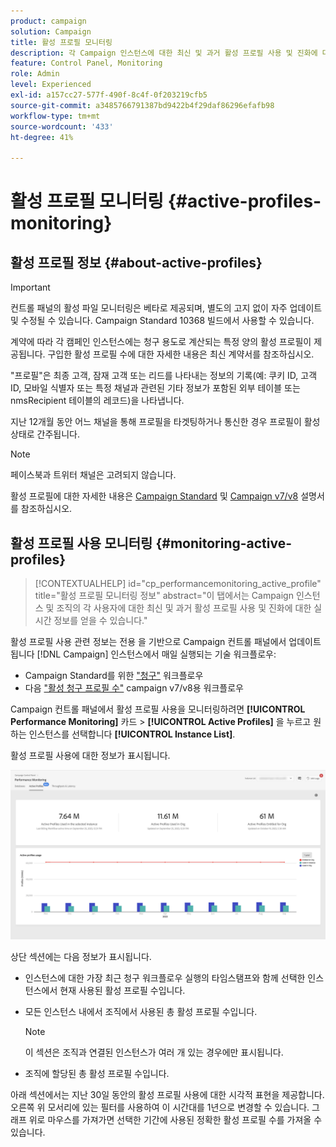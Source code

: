 ```yaml
---
product: campaign
solution: Campaign
title: 활성 프로필 모니터링
description: 각 Campaign 인스턴스에 대한 최신 및 과거 활성 프로필 사용 및 진화에 대한 실시간 정보를 얻는 방법을 배웁니다.
feature: Control Panel, Monitoring
role: Admin
level: Experienced
exl-id: a157cc27-577f-490f-8c4f-0f203219cfb5
source-git-commit: a3485766791387bd9422b4f29daf86296efafb98
workflow-type: tm+mt
source-wordcount: '433'
ht-degree: 41%

---
```


# 활성 프로필 모니터링 {#active-profiles-monitoring}

## 활성 프로필 정보 {#about-active-profiles}

>[!IMPORTANT]
>
>컨트롤 패널의 활성 파일 모니터링은 베타로 제공되며, 별도의 고지 없이 자주 업데이트 및 수정될 수 있습니다. Campaign Standard 10368 빌드에서 사용할 수 있습니다.

계약에 따라 각 캠페인 인스턴스에는 청구 용도로 계산되는 특정 양의 활성 프로필이 제공됩니다. 구입한 활성 프로필 수에 대한 자세한 내용은 최신 계약서를 참조하십시오.

&quot;프로필&quot;은 최종 고객, 잠재 고객 또는 리드를 나타내는 정보의 기록(예: 쿠키 ID, 고객 ID, 모바일 식별자 또는 특정 채널과 관련된 기타 정보가 포함된 외부 테이블 또는 nmsRecipient 테이블의 레코드)을 나타냅니다.

지난 12개월 동안 어느 채널을 통해 프로필을 타겟팅하거나 통신한 경우 프로필이 활성 상태로 간주됩니다.

>[!NOTE]
>
>페이스북과 트위터 채널은 고려되지 않습니다.

활성 프로필에 대한 자세한 내용은 [Campaign Standard](https://experienceleague.adobe.com/docs/campaign-standard/using/profiles-and-audiences/managing-profiles/active-profiles.html) 및 [Campaign v7/v8](https://experienceleague.adobe.com/docs/campaign-classic/using/getting-started/profile-management/about-profiles.html#active-profiles) 설명서를 참조하십시오.

## 활성 프로필 사용 모니터링 {#monitoring-active-profiles}

>[!CONTEXTUALHELP]
>id="cp_performancemonitoring_active_profile"
>title="활성 프로필 모니터링 정보"
>abstract="이 탭에서는 Campaign 인스턴스 및 조직의 각 사용자에 대한 최신 및 과거 활성 프로필 사용 및 진화에 대한 실시간 정보를 얻을 수 있습니다."

활성 프로필 사용 관련 정보는 전용 을 기반으로 Campaign 컨트롤 패널에서 업데이트됩니다 [!DNL Campaign] 인스턴스에서 매일 실행되는 기술 워크플로우:
* Campaign Standard를 위한 [&quot;청구&quot;](https://experienceleague.adobe.com/docs/campaign-standard/using/administrating/application-settings/technical-workflows.html?lang=ko) 워크플로우
* 다음 [&quot;활성 청구 프로필 수&quot;](https://experienceleague.adobe.com/docs/campaign-classic/using/automating-with-workflows/advanced-management/about-technical-workflows.html?lang=ko) campaign v7/v8용 워크플로우


Campaign 컨트롤 패널에서 활성 프로필 사용을 모니터링하려면 **[!UICONTROL Performance Monitoring]** 카드 > **[!UICONTROL Active Profiles]** 을 누르고 원하는 인스턴스를 선택합니다 **[!UICONTROL Instance List]**.

활성 프로필 사용에 대한 정보가 표시됩니다.

![](assets/active-profiles-graph.png)

상단 섹션에는 다음 정보가 표시됩니다.

* 인스턴스에 대한 가장 최근 청구 워크플로우 실행의 타임스탬프와 함께 선택한 인스턴스에서 현재 사용된 활성 프로필 수입니다.

* 모든 인스턴스 내에서 조직에서 사용된 총 활성 프로필 수입니다.

  >[!NOTE]
  >
  >이 섹션은 조직과 연결된 인스턴스가 여러 개 있는 경우에만 표시됩니다.

* 조직에 할당된 총 활성 프로필 수입니다.

아래 섹션에서는 지난 30일 동안의 활성 프로필 사용에 대한 시각적 표현을 제공합니다. 오른쪽 위 모서리에 있는 필터를 사용하여 이 시간대를 1년으로 변경할 수 있습니다. 그래프 위로 마우스를 가져가면 선택한 기간에 사용된 정확한 활성 프로필 수를 가져올 수 있습니다.
